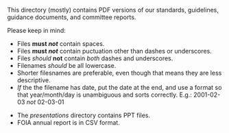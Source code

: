 This directory (mostly) contains PDF versions of our standards, guidelines, guidance documents, and committee reports.

Please keep in mind:
- Files **must _not_** contain spaces.
- Files **must _not_** contain puctuation other than dashes or underscores.
- Files _should_ **not** contain _both_ dashes and underscores.
- Filenames _should_ be all lowercase.
- Shorter filesnames are preferable, even though that means they are less descriptive.
- _If_ the the filename has date, put the date at the end, and use a format so that year/month/day is unambiguous and sorts correctly.  E.g.:  2001-02-03 _not_ 02-03-01

* The _presentations_ directory contains PPT files.
* FOIA annual report is in CSV format.
